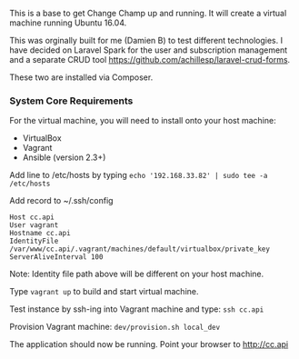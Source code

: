 This is a base to get Change Champ up and running. It will create a virtual machine running
Ubuntu 16.04.

This was orginally built for me (Damien B) to test different technologies. I have decided on
Laravel Spark for the user and subscription management and a separate
CRUD tool https://github.com/achillesp/laravel-crud-forms.

These two are installed via Composer.

### System Core Requirements

For the virtual machine, you will need to install onto your host machine:
 - VirtualBox
 - Vagrant
 - Ansible (version 2.3+)

Add line to /etc/hosts by typing
`echo '192.168.33.82' | sudo tee -a /etc/hosts`

Add record to ~/.ssh/config
~~~
Host cc.api
User vagrant
Hostname cc.api
IdentityFile /var/www/cc.api/.vagrant/machines/default/virtualbox/private_key
ServerAliveInterval 100
~~~

Note: Identity file path above will be different on your host machine.

Type `vagrant up` to build and start virtual machine.

Test instance by ssh-ing into Vagrant machine and type: `ssh cc.api`

Provision Vagrant machine: `dev/provision.sh local_dev`

The application should now be running. Point your browser to http://cc.api
